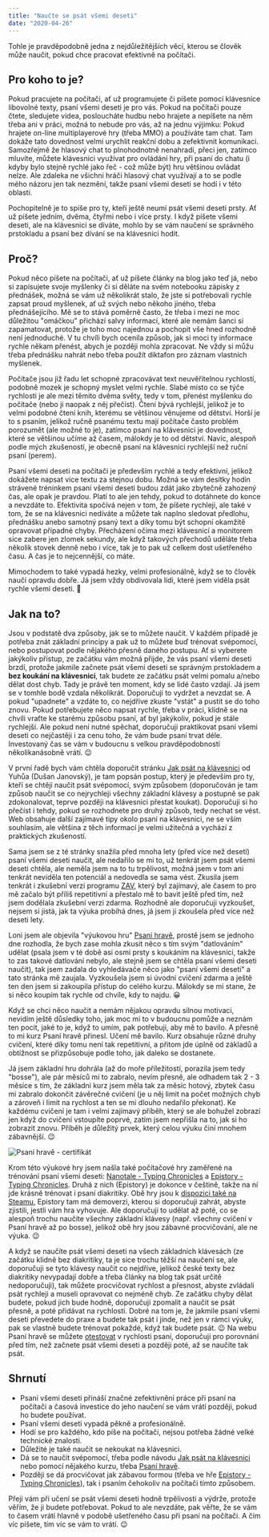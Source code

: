 ```yaml
---
title: "Naučte se psát všemi deseti"
date: "2020-04-26"
---
```

Tohle je pravděpodobně jedna z nejdůležitějších věcí, kterou se člověk může naučit, pokud chce pracovat efektivně na počítači.

## Pro koho to je?

Pokud pracujete na počítači, ať už programujete či píšete pomocí klávesnice libovolné texty, psaní všemi deseti je pro vás. Pokud na počítači pouze čtete, sledujete videa, posloucháte hudbu nebo hrajete a nepíšete na něm třeba ani v práci, možná to nebude pro vás, až na jednu výjimku: Pokud hrajete on-line multiplayerové hry (třeba MMO) a používáte tam chat. Tam dokáže tato dovednost velmi urychlit reakční dobu a zefektivnit komunikaci. Samozřejmě že hlasový chat to plnohodnotně nenahradí, přeci jen, zatímco mluvíte, můžete klávesnici využívat pro ovládání hry, při psaní do chatu (i kdyby bylo stejně rychlé jako řeč - což může být) hru většinou ovládat nelze. Ale zdaleka ne všichni hráči hlasový chat využívají a to se podle mého názoru jen tak nezmění, takže psaní všemi deseti se hodí i v této oblasti.

Pochopitelně je to spíše pro ty, kteří ještě neumí psát všemi deseti prsty. Ať už píšete jedním, dvěma, čtyřmi nebo i více prsty. I když píšete všemi deseti, ale na klávesnici se díváte, mohlo by se vám naučení se správného prstokladu a psaní bez dívání se na klávesnici hodit.

## Proč?

Pokud něco píšete na počítači, ať už píšete články na blog jako teď já, nebo si zapisujete svoje myšlenky či si děláte na svém notebooku zápisky z přednášek, možná se vám už několikrát stalo, že jste si potřebovali rychle zapsat proud myšlenek, ať už svých nebo někoho jiného, třeba přednášejícího. Mě se to stává poměrně často, že třeba i mezi ne moc důležitou "omáčkou" přichází salvy informací, které ale nemám šanci si zapamatovat, protože je toho moc najednou a pochopit vše hned rozhodně není jednoduché. V tu chvíli bych ocenila způsob, jak si moci ty informace rychle někam přenést, abych je později mohla zpracovat. Ne vždy si můžu třeba přednášku nahrát nebo třeba použít diktafon pro záznam vlastních myšlenek.
 
Počítače jsou již řadu let schopné zpracovávat text neuvěřitelnou rychlostí, podobně mozek je schopný myslet velmi rychle. Slabé místo co se týče rychlosti je ale mezi těmito dvěma světy, tedy v tom, přenést myšlenku do počítače (nebo ji naopak z něj přečíst). Čtení bývá rychlejší, jelikož je to velmi podobné čtení knih, kterému se většinou věnujeme od dětství. Horší je to s psaním, jelikož ručně psanému textu mají počítače často problém porozumět (ale možné to je), zatímco psaní na klávesnici je dovednost, které se většinou učíme až časem, málokdy je to od dětství. Navíc, alespoň podle mých zkušeností, je obecně psaní na klávesnici rychlejší než ruční psaní (perem).

Psaní všemi deseti na počítači je především rychlé a tedy efektivní, jelikož dokážete napsat více textu za stejnou dobu. Možná se vám desítky hodin strávené tréninkem psaní všemi deseti budou zdát jako zbytečně zahozený čas, ale opak je pravdou. Platí to ale jen tehdy, pokud to dotáhnete do konce a nevzdáte to. Efektivita spočívá nejen v tom, že píšete rychleji, ale také v tom, že se na klávesnici nedíváte a můžete tak naplno sledovat předlohu, přednášku anebo samotný psaný text a díky tomu být schopní okamžitě opravovat případné chyby. Přecházení očima mezi klávesnicí a monitorem sice zabere jen zlomek sekundy, ale když takových přechodů uděláte třeba několik stovek denně nebo i více, tak je to pak už celkem dost ušetřeného času. A čas je to nejcennější, co máte.

Mimochodem to také vypadá hezky, velmi profesionálně, když se to člověk naučí opravdu dobře. Já jsem vždy obdivovala lidi, které jsem viděla psát rychle všemi deseti. 🙂

## Jak na to?

Jsou v podstatě dva způsoby, jak se to můžete naučit. V každém případě je potřeba znát základní principy a pak už to můžete buď trénovat svépomocí, nebo postupovat podle nějakého přesně daného postupu. Ať si vyberete jakýkoliv přístup, ze začátku vám možná přijde, že vás psaní všemi deseti brzdí, protože jakmile začnete psát všemi deseti se správným prstokladem a **bez koukání na klávesnici**, tak budete ze začátku psát velmi pomalu a/nebo dělat dost chyb. Tady je právě ten moment, kdy se lidé často vzdají. Já jsem se v tomhle bodě vzdala několikrát. Doporučuji to vydržet a nevzdat se. A pokud "upadnete" a vzdáte to, co nejdříve zkuste "vstát" a pustit se do toho znovu. Pokud potřebujete něco napsat rychle, třeba v práci, klidně se na chvíli vraťte ke starému způsobu psaní, ať byl jakýkoliv, pokud je stále rychlejší. Ale pokud není nutné spěchat, doporučuji praktikovat psaní všemi deseti co nejčastěji i za cenu toho, že vám bude psaní trvat déle. Investovaný čas se vám v budoucnu s velkou pravděpodobností několikanásobně vrátí. 😉 

V první řadě bych vám chtěla doporučit stránku [Jak psát na klávesnici](https://dusan.pc-slany.cz/klavesnice/default.htm) od Yuhůa (Dušan Janovský), je tam popsán postup, který je především pro ty, kteří se chtějí naučit psát svépomocí, svým způsobem (doporučován je tam způsob naučit se co nejrychleji všechny základní klávesy a postupně se pak zdokonalovat, teprve později na klávesnici přestat koukat). Doporučuji si ho přečíst i tehdy, pokud se rozhodnete pro druhý způsob, tedy nechat se vést. Web obsahuje další zajímavé tipy okolo psaní na klávesnici, ne se vším souhlasím, ale většina z těch informací je velmi užitečná a vychází z praktických zkušeností.

Sama jsem se z té stránky snažila před mnoha lety (před více než deseti) psaní všemi deseti naučit, ale nedařilo se mi to, už tenkrát jsem psát všemi deseti chtěla, ale neměla jsem na to tu trpělivost, možná jsem v tom ani tenkrát neviděla ten potenciál a nedovedla se sama vést. Zkusila jsem tenkrát i zkušební verzi programu [ZAV](http://www.zav.cz/), který byl zajímavý, ale časem to pro mě začalo být příliš repetitivní a přestalo mě to bavit ještě před tím, než jsem dodělala zkušební verzi zdarma. Rozhodně ale doporučuji vyzkoušet, nejsem si jistá, jak ta výuka probíhá dnes, já jsem ji zkoušela před více než deseti lety.

Loni jsem ale objevila "výukovou hru" [Psaní hravě](https://www.psanihrave.cz/), prostě jsem se jednoho dne rozhodla, že bych zase mohla zkusit něco s tím svým "datlováním" udělat (psala jsem v té době asi osmi prsty s koukáním na klávesnici, takže to zas takové datlování nebylo, ale stejně jsem se chtěla psaní všemi deseti naučit), tak jsem zadala do vyhledávače něco jako "psaní všemi deseti" a tato stránka mě zaujala. Vyzkoušela jsem si úvodní cvičení zdarma a ještě ten den jsem si zakoupila přístup do celého kurzu. Málokdy se mi stane, že si něco koupím tak rychle od chvíle, kdy to najdu. 😀

Když se chci něco naučit a nemám nějakou opravdu silnou motivaci, nevidím ještě důsledky toho, jak moc mi to v budoucnu pomůže a neznám ten pocit, jaké to je, když to umím, pak potřebuji, aby mě to bavilo. A přesně to mi kurz Psaní hravě přinesl. Učení mě bavilo. Kurz obsahuje různé druhy cvičení, které díky tomu není tak repetitivní, a přitom jde úplně od základů a obtížnost se přizpůsobuje podle toho, jak daleko se dostanete.

Já jsem základní hru dohrála (až do moře příležitostí, porazila jsem tedy "bosse"), ale pár měsíců mi to zabralo, nevím přesně, ale odhadem tak 2 - 3 měsíce s tím, že základní kurz jsem měla tak za měsíc hotový, zbytek času mi zabralo dokončit závěrečné cvičení (je u něj limit na počet možných chyb a zároveň i limit na rychlost a ten se mi dlouho nedařilo překonat). Ke každému cvičení je tam i velmi zajímavý příběh, který se ale bohužel zobrazí jen když do cvičení vstoupíte poprvé, zatím jsem nepřišla na to, jak si ho zobrazit znovu. Příběh je důležitý prvek, který celou výuku činí mnohem zábavnější. 😉

![Psaní hravě - certifikát](/images/psani-hrave-certifikat.png)

Krom této výukové hry jsem našla také počítačové hry zaměřené na trénování psaní všemi deseti: [Nanotale - Typing Chronicles](http://www.nanotalegame.com/) a [Epistory - Typing Chronicles](http://www.epistorygame.com/). Druhá z nich (Epistory) je dokonce v češtině, takže na ní jde krásně trénovat i psaní diakritiky. Obě hry jsou k [dispozici také na Steamu](https://store.steampowered.com/search/?term=typing+chronicles), Epistory tam má demoverzi, kterou si doporučuji zahrát, abyste zjistili, jestli vám hra vyhovuje. Ale doporučuji to udělat až poté, co se alespoň trochu naučíte všechny základní klávesy (např. všechny cvičení v Psaní hravě až po bosse), jelikož obě hry jsou zábavné procvičování, ale ne výuka. 😉

A když se naučíte psát všemi deseti na všech základních klávesách (ze začátku klidně bez diakritiky, ta je sice trochu těžší na naučení se, ale doporučuji se tyto klávesy naučit co nejdříve, jelikož české texty bez diakritiky nevypadají dobře a třeba články na blog tak psát určitě nedoporučuji), tak můžete procvičovat rychlost a přesnost, abyste zvládali psát rychleji a museli opravovat co nejméně chyb. Ze začátku chyby dělat budete, pokud jich bude hodně, doporučuji zpomalit a naučit se psát přesně, a poté přidávat na rychlosti. Dobré na tom je, že jakmile psaní všemi deseti převedete do praxe a budete tak psát i jinde, než jen v rámci výuky, pak se vlastně budete trénovat pokaždé, když tak budete psát. 😉 Na webu Psaní hravě se můžete [otestovat](https://www.psanihrave.cz/test-psani?backlink=tcd7w) v rychlosti psaní, doporučuji pro porovnání před tím, než začnete psát všemi deseti a později poté, až se naučíte tak psát.

## Shrnutí

* Psaní všemi deseti přináší značné zefektivnění práce při psaní na počítači a časová investice do jeho naučení se vám vrátí později, pokud ho budete používat.
* Psaní všemi deseti vypadá pěkně a profesionálně.
* Hodí se pro každého, kdo píše na počítači, nejsou potřeba žádné velké technické znalosti.
* Důležité je také naučit se nekoukat na klávesnici.
* Dá se to naučit svépomocí, třeba podle návodu [Jak psát na klávesnici](https://dusan.pc-slany.cz/klavesnice/default.htm) nebo pomocí nějakého kurzu, třeba [Psaní hravě](https://www.psanihrave.cz/).
* Později se dá procvičovat jak zábavou formou (třeba ve hře [Epistory - Typing Chronicles](http://www.epistorygame.com/)), tak i psaním čehokoliv na počítači tímto způsobem.

Přeji vám při učení se psát všemi deseti hodně trpělivosti a výdrže, protože věřím, že ji budete potřebovat. Pokud to ale nevzdáte, pak věřte, že se vám to časem vrátí hlavně v podobě ušetřeného času při psaní na počítači. A čím víc píšete, tím víc se vám to vrátí. 😉